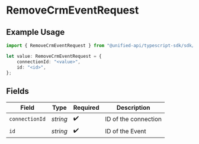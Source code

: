 # RemoveCrmEventRequest

## Example Usage

```typescript
import { RemoveCrmEventRequest } from "@unified-api/typescript-sdk/sdk/models/operations";

let value: RemoveCrmEventRequest = {
    connectionId: "<value>",
    id: "<id>",
};
```

## Fields

| Field                | Type                 | Required             | Description          |
| -------------------- | -------------------- | -------------------- | -------------------- |
| `connectionId`       | *string*             | :heavy_check_mark:   | ID of the connection |
| `id`                 | *string*             | :heavy_check_mark:   | ID of the Event      |